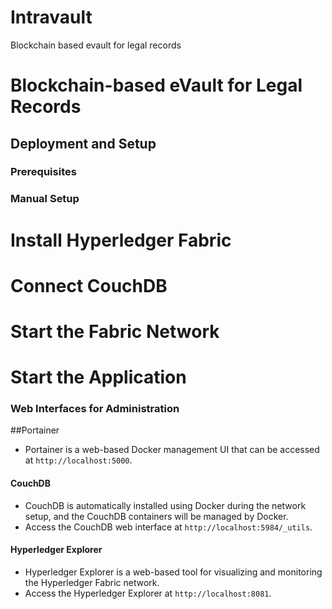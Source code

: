 # Intravault
Blockchain based evault for legal records
# Blockchain-based eVault for Legal Records

## Deployment and Setup
### Prerequisites

### Manual Setup
# Install Hyperledger Fabric
# Connect CouchDB
# Start the Fabric Network
# Start the Application

### Web Interfaces for Administration

##Portainer
- Portainer is a web-based Docker management UI that can be accessed at `http://localhost:5000`.

#### CouchDB
- CouchDB is automatically installed using Docker during the network setup, and the CouchDB containers will be managed by Docker.
- Access the CouchDB web interface at `http://localhost:5984/_utils`.
  

#### Hyperledger Explorer
- Hyperledger Explorer is a web-based tool for visualizing and monitoring the Hyperledger Fabric network.
- Access the Hyperledger Explorer at `http://localhost:8081`.
